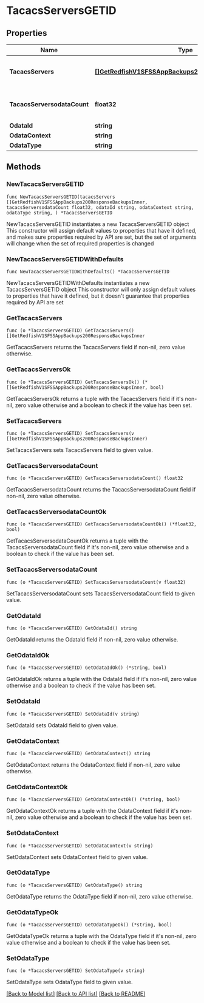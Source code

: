 # TacacsServersGETID

## Properties

Name | Type | Description | Notes
------------ | ------------- | ------------- | -------------
**TacacsServers** | [**[]GetRedfishV1SFSSAppBackups200ResponseBackupsInner**](GetRedfishV1SFSSAppBackups200ResponseBackupsInner.md) | List of configured TACACS+ servers | 
**TacacsServersodataCount** | **float32** | Number of configured TACACS+ servers | 
**OdataId** | **string** |  | 
**OdataContext** | **string** |  | 
**OdataType** | **string** |  | 

## Methods

### NewTacacsServersGETID

`func NewTacacsServersGETID(tacacsServers []GetRedfishV1SFSSAppBackups200ResponseBackupsInner, tacacsServersodataCount float32, odataId string, odataContext string, odataType string, ) *TacacsServersGETID`

NewTacacsServersGETID instantiates a new TacacsServersGETID object
This constructor will assign default values to properties that have it defined,
and makes sure properties required by API are set, but the set of arguments
will change when the set of required properties is changed

### NewTacacsServersGETIDWithDefaults

`func NewTacacsServersGETIDWithDefaults() *TacacsServersGETID`

NewTacacsServersGETIDWithDefaults instantiates a new TacacsServersGETID object
This constructor will only assign default values to properties that have it defined,
but it doesn't guarantee that properties required by API are set

### GetTacacsServers

`func (o *TacacsServersGETID) GetTacacsServers() []GetRedfishV1SFSSAppBackups200ResponseBackupsInner`

GetTacacsServers returns the TacacsServers field if non-nil, zero value otherwise.

### GetTacacsServersOk

`func (o *TacacsServersGETID) GetTacacsServersOk() (*[]GetRedfishV1SFSSAppBackups200ResponseBackupsInner, bool)`

GetTacacsServersOk returns a tuple with the TacacsServers field if it's non-nil, zero value otherwise
and a boolean to check if the value has been set.

### SetTacacsServers

`func (o *TacacsServersGETID) SetTacacsServers(v []GetRedfishV1SFSSAppBackups200ResponseBackupsInner)`

SetTacacsServers sets TacacsServers field to given value.


### GetTacacsServersodataCount

`func (o *TacacsServersGETID) GetTacacsServersodataCount() float32`

GetTacacsServersodataCount returns the TacacsServersodataCount field if non-nil, zero value otherwise.

### GetTacacsServersodataCountOk

`func (o *TacacsServersGETID) GetTacacsServersodataCountOk() (*float32, bool)`

GetTacacsServersodataCountOk returns a tuple with the TacacsServersodataCount field if it's non-nil, zero value otherwise
and a boolean to check if the value has been set.

### SetTacacsServersodataCount

`func (o *TacacsServersGETID) SetTacacsServersodataCount(v float32)`

SetTacacsServersodataCount sets TacacsServersodataCount field to given value.


### GetOdataId

`func (o *TacacsServersGETID) GetOdataId() string`

GetOdataId returns the OdataId field if non-nil, zero value otherwise.

### GetOdataIdOk

`func (o *TacacsServersGETID) GetOdataIdOk() (*string, bool)`

GetOdataIdOk returns a tuple with the OdataId field if it's non-nil, zero value otherwise
and a boolean to check if the value has been set.

### SetOdataId

`func (o *TacacsServersGETID) SetOdataId(v string)`

SetOdataId sets OdataId field to given value.


### GetOdataContext

`func (o *TacacsServersGETID) GetOdataContext() string`

GetOdataContext returns the OdataContext field if non-nil, zero value otherwise.

### GetOdataContextOk

`func (o *TacacsServersGETID) GetOdataContextOk() (*string, bool)`

GetOdataContextOk returns a tuple with the OdataContext field if it's non-nil, zero value otherwise
and a boolean to check if the value has been set.

### SetOdataContext

`func (o *TacacsServersGETID) SetOdataContext(v string)`

SetOdataContext sets OdataContext field to given value.


### GetOdataType

`func (o *TacacsServersGETID) GetOdataType() string`

GetOdataType returns the OdataType field if non-nil, zero value otherwise.

### GetOdataTypeOk

`func (o *TacacsServersGETID) GetOdataTypeOk() (*string, bool)`

GetOdataTypeOk returns a tuple with the OdataType field if it's non-nil, zero value otherwise
and a boolean to check if the value has been set.

### SetOdataType

`func (o *TacacsServersGETID) SetOdataType(v string)`

SetOdataType sets OdataType field to given value.



[[Back to Model list]](../README.md#documentation-for-models) [[Back to API list]](../README.md#documentation-for-api-endpoints) [[Back to README]](../README.md)


